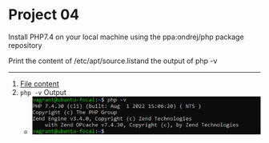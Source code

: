 # Project 04
Install PHP7.4 on your local machine using the ppa:ondrej/php package repository

Print the content of /etc/apt/source.listand the output of php -v
***
1. [File content](content%20of%20etc'apt'sources.list.txt)
2. `php -v` Output
   * ![php -v](php%20-v.png)
   